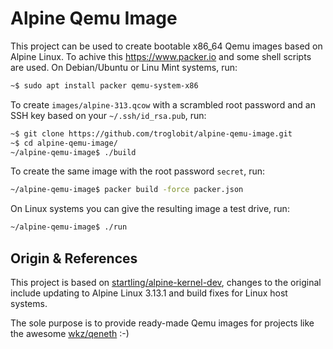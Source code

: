 Alpine Qemu Image
=================

This project can be used to create bootable x86_64 Qemu images based on
Alpine Linux.  To achive this https://www.packer.io and some shell
scripts are used.  On Debian/Ubuntu or Linu Mint systems, run:

```bash
~$ sudo apt install packer qemu-system-x86
```

To create `images/alpine-313.qcow` with a scrambled root password and an
SSH key based on your `~/.ssh/id_rsa.pub`, run:

```bash
~$ git clone https://github.com/troglobit/alpine-qemu-image.git
~$ cd alpine-qemu-image/
~/alpine-qemu-image$ ./build
```

To create the same image with the root password `secret`, run:

```bash
~/alpine-qemu-image$ packer build -force packer.json
```

On Linux systems you can give the resulting image a test drive, run:

```bash
~/alpine-qemu-image$ ./run
```


Origin & References
-------------------

This project is based on [startling/alpine-kernel-dev][2], changes to
the original include updating to Alpine Linux 3.13.1 and build fixes
for Linux host systems.

The sole purpose is to provide ready-made Qemu images for projects like
the awesome [wkz/qeneth][3] :-)

[1]: https://www.packer.io
[2]: https://github.com/startling/alpine-kernel-dev
[3]: https://github.com/wkz/qeneth/
